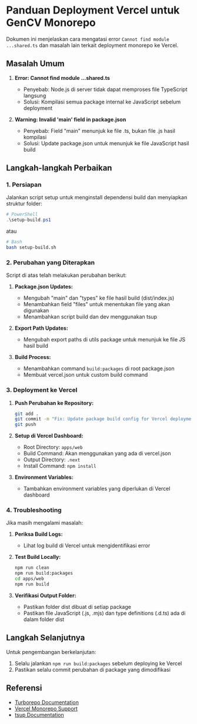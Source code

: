 # Panduan Deployment Vercel untuk GenCV Monorepo

Dokumen ini menjelaskan cara mengatasi error `Cannot find module ...shared.ts` dan masalah lain terkait deployment monorepo ke Vercel.

## Masalah Umum

1. **Error: Cannot find module ...shared.ts**
   - Penyebab: Node.js di server tidak dapat memproses file TypeScript langsung
   - Solusi: Kompilasi semua package internal ke JavaScript sebelum deployment

2. **Warning: Invalid 'main' field in package.json**
   - Penyebab: Field "main" menunjuk ke file .ts, bukan file .js hasil kompilasi
   - Solusi: Update package.json untuk menunjuk ke file JavaScript hasil build

## Langkah-langkah Perbaikan

### 1. Persiapan

Jalankan script setup untuk menginstall dependensi build dan menyiapkan struktur folder:

```powershell
# PowerShell
.\setup-build.ps1
```

atau 

```bash
# Bash
bash setup-build.sh
```

### 2. Perubahan yang Diterapkan

Script di atas telah melakukan perubahan berikut:

1. **Package.json Updates:**
   - Mengubah "main" dan "types" ke file hasil build (dist/index.js)
   - Menambahkan field "files" untuk menentukan file yang akan digunakan
   - Menambahkan script build dan dev menggunakan tsup

2. **Export Path Updates:**
   - Mengubah export paths di utils package untuk menunjuk ke file JS hasil build

3. **Build Process:**
   - Menambahkan command `build:packages` di root package.json
   - Membuat vercel.json untuk custom build command

### 3. Deployment ke Vercel

1. **Push Perubahan ke Repository:**
   ```bash
   git add .
   git commit -m "Fix: Update package build config for Vercel deployment"
   git push
   ```

2. **Setup di Vercel Dashboard:**
   - Root Directory: `apps/web`
   - Build Command: Akan menggunakan yang ada di vercel.json
   - Output Directory: `.next`
   - Install Command: `npm install`

3. **Environment Variables:**
   - Tambahkan environment variables yang diperlukan di Vercel dashboard

### 4. Troubleshooting

Jika masih mengalami masalah:

1. **Periksa Build Logs:**
   - Lihat log build di Vercel untuk mengidentifikasi error

2. **Test Build Locally:**
   ```bash
   npm run clean
   npm run build:packages
   cd apps/web
   npm run build
   ```

3. **Verifikasi Output Folder:**
   - Pastikan folder dist dibuat di setiap package
   - Pastikan file JavaScript (.js, .mjs) dan type definitions (.d.ts) ada di dalam folder dist

## Langkah Selanjutnya

Untuk pengembangan berkelanjutan:

1. Selalu jalankan `npm run build:packages` sebelum deploying ke Vercel
2. Pastikan selalu commit perubahan di package yang dimodifikasi

## Referensi

- [Turborepo Documentation](https://turbo.build/repo/docs)
- [Vercel Monorepo Support](https://vercel.com/docs/concepts/monorepos)
- [tsup Documentation](https://github.com/egoist/tsup)
